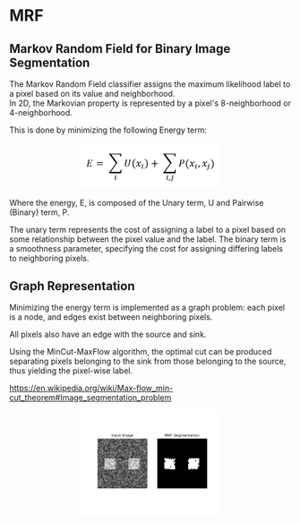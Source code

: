 # MRF
## Markov Random Field for Binary Image Segmentation

The Markov Random Field classifier assigns the maximum likelihood label to a pixel based on its value and neighborhood.  
In 2D, the Markovian property is represented by a pixel's 8-neighborhood or 4-neighborhood.

This is done by minimizing the following Energy term:

<p align="center" width="100%">
    <img width="50%" src="./figures/energy_equation.png"> 
</p>

Where the energy, E, is composed of the Unary term, U and Pairwise (Binary) term, P.

The unary term represents the cost of assigning a label to a pixel based on some relationship between the pixel value and the label.
The binary term is a smoothness parameter, specifying the cost for assigning differing labels to neighboring pixels.

## Graph Representation
Minimizing the energy term is implemented as a graph problem: each pixel is a node, and edges exist between neighboring pixels.

All pixels also have an edge with the source and sink.

Using the MinCut-MaxFlow algorithm, the optimal cut can be produced separating pixels belonging to the sink from those belonging to the source, thus yielding the pixel-wise label.

https://en.wikipedia.org/wiki/Max-flow_min-cut_theorem#Image_segmentation_problem

<p align="center" width="100%">
    <img width="50%" src="./figures/result.png"> 
</p>

